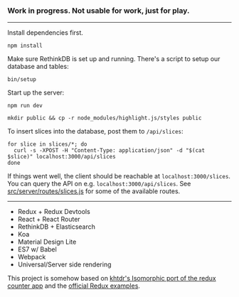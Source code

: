 ### Work in progress. Not usable for work, just for play.
---
Install dependencies first.

```shell
npm install
```

Make sure RethinkDB is set up and running. There's a script to setup our database and tables:

```shell
bin/setup
```

Start up the server:

```shell
npm run dev
```

```shell
mkdir public && cp -r node_modules/highlight.js/styles public
```

To insert slices into the database, post them to `/api/slices`:

```shell
for slice in slices/*; do
  curl -s -XPOST -H "Content-Type: application/json" -d "$(cat $slice)" localhost:3000/api/slices
done
```

If things went well, the client should be reachable at `localhost:3000/slices`. You can query the API on e.g. `localhost:3000/api/slices`. See [src/server/routes/slices.js](https://github.com/rwilhelm/slices/blob/master/src/server/routes/slices.js) for some of the available routes.

---

* Redux + Redux Devtools
* React + React Router
* RethinkDB + Elasticsearch
* Koa
* Material Design Lite
* ES7 w/ Babel
* Webpack
* Universal/Server side rendering

This project is somehow based on [khtdr's Isomorphic port of the redux counter app](https://github.com/khtdr/redux-react-koa-isomorphic-counter-example) and the [official Redux examples](https://github.com/rackt/redux/tree/master/examples).
